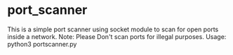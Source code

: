 # port_scanner

This is a simple port scanner using socket module to scan for open ports inside a network.
Note: Please Don't scan ports for illegal purposes.
Usage: python3 portscanner.py

